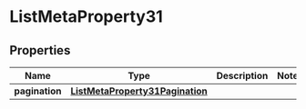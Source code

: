 

# ListMetaProperty31


## Properties

| Name | Type | Description | Notes |
|------------ | ------------- | ------------- | -------------|
|**pagination** | [**ListMetaProperty31Pagination**](ListMetaProperty31Pagination.md) |  |  |



